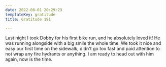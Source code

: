 ```yaml
---
date: 2022-08-01 20:29:23
templateKey: gratitude
title: Gratitude 191

---
```


Last night I took Dobby for his first bike run, and he absolutely loved it!  He
was running alongside with a big smile the whole time.  We took it nice and
easy our first time on the sidewalk, didn't go too fast and paid attention to
not wrap any fire hydrants or anything.  I am ready to head out with him again,
now is the time.
